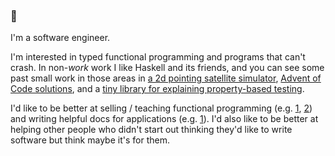 ### 👋

I'm a software engineer.

I'm interested in typed functional programming and programs that can't crash.
In non-_work_ work I like Haskell and its friends, and you can see some past small work in those areas
in [a 2d pointing satellite simulator](https://github.com/jisantuc/schedule-2d-sat-sim/),
[Advent of Code solutions](https://github.com/jisantuc/advent-of-code/tree/main/aoc2021),
and a [tiny library for explaining property-based testing](https://github.com/jisantuc/tiny-test/).

I'd like to be better at selling / teaching functional programming (e.g. [1](https://github.com/jisantuc/tiny-test/),
[2](https://github.com/jisantuc/patats/blob/master/2020-11-06-property-testing-for-fun-and-profit/property-testing-for-fun-and-profit.md))
and writing helpful docs for applications (e.g. [1](https://azavea.github.io/franklin/docs/introduction)). I'd also like to be better at
helping other people who didn't start out thinking they'd like to write software but think maybe it's for them.
